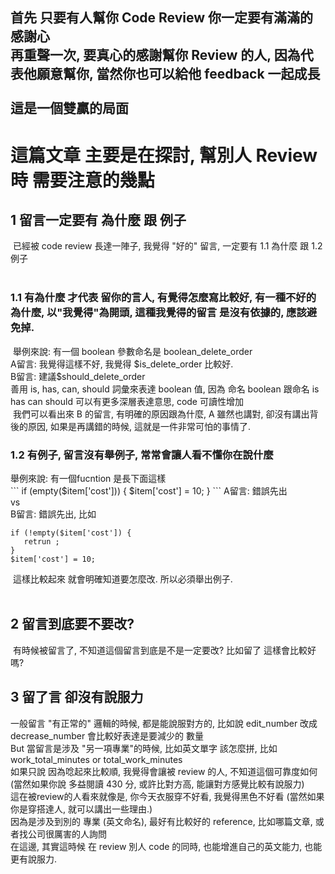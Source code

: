 <h2>首先 只要有人幫你 Code Review 你一定要有滿滿的感謝心 <br />   
再重聲一次, 要真心的感謝幫你 Review 的人, 因為代表他願意幫你, 當然你也可以給他 feedback 一起成長<br /><br />
這是一個雙贏的局面
</h2>
<h1>這篇文章 主要是在探討, 幫別人 Review 時 需要注意的幾點</h1>

<h2>1 留言一定要有 為什麼 跟 例子</h2>
  已經被 code review 長達一陣子, 我覺得 "好的" 留言, 一定要有 1.1 為什麼 跟 1.2 例子 <br />   
  <h3>1.1 有為什麼 才代表 留你的言人, 有覺得怎麼寫比較好, 有一種不好的為什麼, 以"我覺得"為開頭, 這種我覺得的留言 是沒有依據的, 應該避免掉.</h3>
  舉例來說: 有一個 boolean 參數命名是 boolean_delete_order <br />
  A留言: 我覺得這樣不好, 我覺得 $is_delete_order 比較好. <br />
  B留言: 建議$should_delete_order <br />
  善用 is, has, can, should 詞彙來表達 boolean 值, 因為 命名 boolean 跟命名 is has can should 可以有更多深層表達意思, code 可讀性增加 <br />
  我們可以看出來 B 的留言, 有明確的原因跟為什麼, A 雖然也講對, 卻沒有講出背後的原因, 如果是再講錯的時候, 這就是一件非常可怕的事情了. <br />
  
  <h3>1.2 有例子, 留言沒有舉例子, 常常會讓人看不懂你在說什麼</h3>
  舉例來說: 有一個fucntion 是長下面這樣<br />   
  ```
  if (empty($item['cost'])) {
      $item['cost'] = 10;
  }
  ```
  A留言: 錯誤先出 <br />
  vs <br />
  B留言: 錯誤先出, 比如 <br />   
  
  ```
  if (!empty($item['cost']) {
     retrun ;
  }
  $item['cost'] = 10;
  ```   
  
  這樣比較起來 就會明確知道要怎麼改. 所以必須舉出例子.<br />
  


<h2>2 留言到底要不要改?</h2>
  有時候被留言了, 不知道這個留言到底是不是一定要改? 比如留了 這樣會比較好嗎?

  
<h2>3 留了言 卻沒有說服力</h2>
一般留言 "有正常的" 邏輯的時候, 都是能說服對方的, 比如說 edit_number 改成 decrease_number 會比較好表達是要減少的 數量 <br />   
But 當留言是涉及 "另一項專業"的時候, 比如英文單字 該怎麼拼, 比如 work_total_minutes or total_work_minutes <br />         
如果只說 因為唸起來比較順, 我覺得會讓被 review 的人, 不知道這個可靠度如何(當然如果你說 多益閱讀 430 分, 或許比對方高, 能讓對方感覺比較有說服力) <br />  
這在被review的人看來就像是, 你今天衣服穿不好看, 我覺得黑色不好看 (當然如果你是穿搭達人, 就可以講出一些理由.)<br />
因為是涉及到別的 專業 (英文命名), 最好有比較好的 reference, 比如哪篇文章, 或者找公司很厲害的人詢問<br /> 
在這邊, 其實這時候 在 review 別人 code 的同時, 也能增進自己的英文能力, 也能更有說服力. <br /> 
